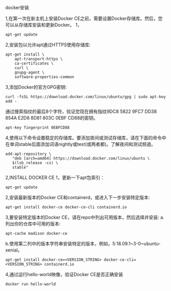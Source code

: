 
docker安装

1,在第一次在新主机上安装Docker CE之前，需要设置Docker存储库。然后，您可以从存储库安装和更新Docker。
1，
```
apt-get update
```
2,安装包以允许apt通过HTTPS使用存储库:
```
apt-get install \
    apt-transport-https \
    ca-certificates \
    curl \
    gnupg-agent \
    software-properties-common
```
3,添加Docker的官方GPG密钥:
```
curl -fsSL https://download.docker.com/linux/ubuntu/gpg | sudo apt-key add -
```
通过搜索指纹的最后8个字符，验证您现在拥有指纹9DC8 5822 9FC7 DD38 854A E2D8 8D81 803C 0EBF CD88的密钥。
```
apt-key fingerprint 0EBFCD88
```
4,使用以下命令设置稳定的存储库。要添加夜间或测试存储库，请在下面的命令中在单词stable后面添加词语nightly或test(或两者都)。了解夜间和测试频道。
```
add-apt-repository \
   "deb [arch=amd64] https://download.docker.com/linux/ubuntu \
   $(lsb_release -cs) \
   stable"
```
2,INSTALL DOCKER CE
1，更新一下apt包索引：
```
apt-get update
```
2,安装最新版本的Docker CE和containerd，或进入下一步安装特定版本:
```
apt-get install docker-ce docker-ce-cli containerd.io
```
3,要安装特定版本的Docker CE，请在repo中列出可用版本，然后选择并安装:
a.列出你的仓库中可用的版本:
```
apt-cache madison docker-ce
```
b.使用第二列中的版本字符串安装特定的版本，例如，5:18.09.1~3-0~ubuntu-xenial。
```
apt-get install docker-ce=<VERSION_STRING> docker-ce-cli=<VERSION_STRING> containerd.io
```
4,通过运行hello-world映像，验证Docker CE是否正确安装
```
docker run hello-world
```
